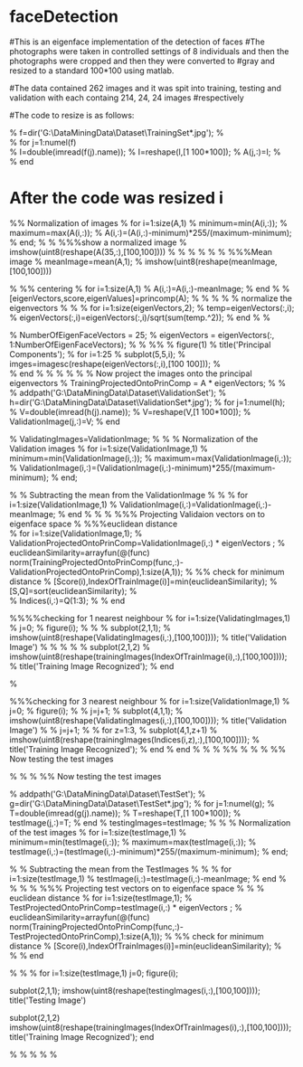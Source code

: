 # faceDetection
#This is an eigenface implementation of the detection of faces
#The photographs were taken in controlled settings of 8 individuals and then the photographs were cropped and then they were converted to #gray and resized to a standard 100*100 using matlab.

#The data contained 262 images and it was spit into training, testing and validation with each containg 214, 24, 24 images #respectively

#The code to resize is as follows:

%    f=dir('G:\DataMiningData\Dataset\TrainingSet\*.jpg');
%        
%     for j=1:numel(f)    
%        I=double(imread(f(j).name));
%         I=reshape(I,[1 100*100]);
%         A(j,:)=I;
%        
%     end

# After the code was resized i
   %% Normalization of images
% for i=1:size(A,1)
%     minimum=min(A(i,:));
%     maximum=max(A(i,:));
%     A(i,:)=(A(i,:)-minimum)*255/(maximum-minimum);
% end;
% 
% %%%show a normalized image
% imshow(uint8(reshape(A(35,:),[100,100])))
% % 
% 
% 
% 
% %%%Mean image
% meanImage=mean(A,1);
% imshow(uint8(reshape(meanImage,[100,100])))


%    %% centering
%  for i=1:size(A,1)
%    A(i,:)=A(i,:)-meanImage;
%  end
% 
% [eigenVectors,score,eigenValues]=princomp(A);
% 
% 
% % % normalize the eigenvectors
% % 
%  for i=1:size(eigenVectors,2);
%      temp=eigenVectors(:,i);
%      eigenVectors(:,i)=eigenVectors(:,i)/sqrt(sum(temp.^2));
%  end
% % 

%  NumberOfEigenFaceVectors = 25;
%  eigenVectors = eigenVectors(:, 1:NumberOfEigenFaceVectors);
% % 
%%
% figure(1)
% title('Principal Components');
% for i=1:25
%     subplot(5,5,i);
%     imges=imagesc(reshape(eigenVectors(:,i),[100 100]));
%     
% end
% % 
% % 
%  % Now  project the images onto the principal eigenvectors
%   TrainingProjectedOntoPrinComp = A * eigenVectors;
% % 
% addpath('G:\DataMiningData\Dataset\ValidationSet');
% h=dir('G:\DataMiningData\Dataset\ValidationSet\*.jpg');
% for j=1:numel(h);
%     V=double(imread(h(j).name));
%     V=reshape(V,[1 100*100]);
%     ValidationImage(j,:)=V;
% end

%  ValidatingImages=ValidationImage;
% % % Normalization of the Validation images
% for i=1:size(ValidationImage,1)
%     minimum=min(ValidationImage(i,:));
%     maximum=max(ValidationImage(i,:));
%     ValidationImage(i,:)=(ValidationImage(i,:)-minimum)*255/(maximum-minimum);
% end;

% % Subtracting the mean from the ValidationImage
% 
% 
%  for i=1:size(ValidationImage,1)
%    ValidationImage(i,:)=ValidationImage(i,:)-meanImage;
%     end
% 
% % %%% Projecting Validaion vectors on to eigenface space
% 
%%%euclidean distance  
% for i=1:size(ValidationImage,1);
%     ValidationProjectedOntoPrinComp=ValidationImage(i,:) * eigenVectors  ;
%     euclideanSimilarity=arrayfun(@(func) norm(TrainingProjectedOntoPrinComp(func,:)-ValidationProjectedOntoPrinComp),1:size(A,1));
%     %% check for minimum distance
%     [Score(i),IndexOfTrainImage(i)]=min(euclideanSimilarity);
%     [S,Q]=sort(euclideanSimilarity);
%     
%     Indices(i,:)=Q(1:3);
% 
% end

%%%%checking for 1 nearest neighbour
% for i=1:size(ValidatingImages,1)
% j=0;
% figure(i);
% 
% 
% subplot(2,1,1);
% imshow(uint8(reshape(ValidatingImages(i,:),[100,100])));
% title('Validation Image')
% 
% 
% 
% 
% subplot(2,1,2)
% imshow(uint8(reshape(trainingImages(IndexOfTrainImage(i),:),[100,100])));
% title('Training Image Recognized');
% end



% 


%%%checking for 3 nearest neighbour
% for i=1:size(ValidationImage,1)
% j=0;
% figure(i);
% 
% j=j+1;
% subplot(4,1,1);
% imshow(uint8(reshape(ValidatingImages(i,:),[100,100])));
% title('Validation Image')
% 
% j=j+1;
% 
% for z=1:3,
%     subplot(4,1,z+1)
% imshow(uint8(reshape(trainingImages(Indices(i,z),:),[100,100])));
% title('Training Image Recognized');
% end
% end
% 
% 
% 
%%
% % %  %% Now testing the test images
      
% % %  %% Now testing the test images
        
% addpath('G:\DataMiningData\Dataset\TestSet');
% g=dir('G:\DataMiningData\Dataset\TestSet\*.jpg');
% for j=1:numel(g);
%     T=double(imread(g(j).name));
%     T=reshape(T,[1 100*100]);
%     testImage(j,:)=T;
% end
%  testingImages=testImage;
% % % Normalization of the test images
% for i=1:size(testImage,1)
%     minimum=min(testImage(i,:));
%     maximum=max(testImage(i,:));
%     testImage(i,:)=(testImage(i,:)-minimum)*255/(maximum-minimum);
% end;

% % Subtracting the mean from the TestImages
% 
% 
%  for i=1:size(testImage,1)
%    testImage(i,:)=testImage(i,:)-meanImage;
%     end
% % 
% % %%% Projecting test vectors on to eigenface space
% 
% % euclidean distance
% for i=1:size(testImage,1);
%     TestProjectedOntoPrinComp=testImage(i,:) * eigenVectors  ;
%     euclideanSimilarity=arrayfun(@(func) norm(TrainingProjectedOntoPrinComp(func,:)-TestProjectedOntoPrinComp),1:size(A,1));
%     %% check for minimum distance
%     [Score(i),IndexOfTrainImages(i)]=min(euclideanSimilarity);
%     
% 
% end


% 
% % 
for i=1:size(testImage,1)
j=0;
figure(i);


subplot(2,1,1);
imshow(uint8(reshape(testingImages(i,:),[100,100])));
title('Testing Image')




subplot(2,1,2)
imshow(uint8(reshape(trainingImages(IndexOfTrainImages(i),:),[100,100])));
title('Training Image Recognized');
end

% 
% % 
% % 

